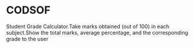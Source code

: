 # CODSOF
Student Grade Calculator.Take marks obtained (out of 100) in each subject.Show the total marks, average percentage, and the corresponding grade to the user
